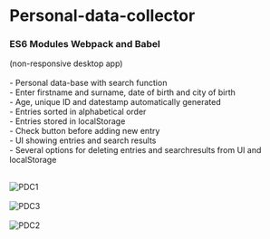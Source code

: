 # <h1>Personal-data-collector</h1>
<h3>ES6 Modules Webpack and Babel</h3>
(non-responsive desktop app)<br><br>
- Personal data-base with search function<br>
- Enter firstname and surname, date of birth and city of birth<br>
- Age, unique ID and datestamp automatically generated<br>
- Entries sorted in alphabetical order<br>
- Entries stored in localStorage<br>
- Check button before adding new entry<br>
- UI showing entries and search results<br>
- Several options for deleting entries and searchresults from UI and localStorage<br><br><p>
  
![PDC1](https://user-images.githubusercontent.com/38325801/145997577-9d04950d-fb0a-41f4-b731-f0783d4131a4.png)<br><br>
![PDC3](https://user-images.githubusercontent.com/38325801/145998677-b7419dd7-f9da-4efe-b659-f24f1b2acea5.png)<br><br>
![PDC2](https://user-images.githubusercontent.com/38325801/145997602-b10c820f-0c60-4d62-b5ae-b16fc7c8a67f.png)<br><br>


